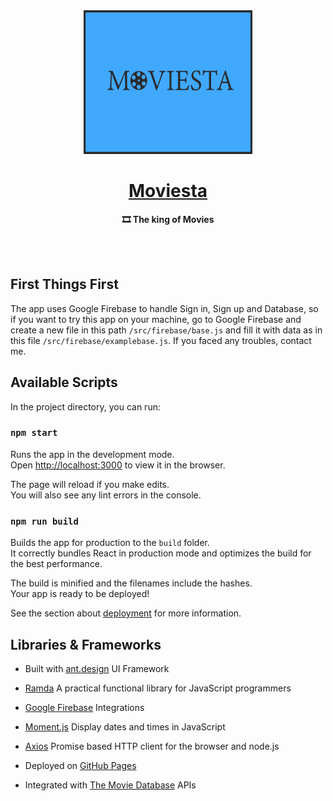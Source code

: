 <div align="center">
	<img 
		src="https://github.com/zeyadetman/Moviesta/blob/master/src/assets/logo.png" 
		width="270"
		height="230">
		<h1><a href="https://zeyadetman.github.io/Moviesta">Moviesta</a></h1>
	<p>
		<b>🎞️ The king of Movies</b>
	</p>
	<br>
	<br>
</div>

## First Things First

The app uses Google Firebase to handle Sign in, Sign up and Database, so if you want to try this app on your machine, go to Google Firebase and create a new file in this path `/src/firebase/base.js` and fill it with data as in this file `/src/firebase/examplebase.js`. If you faced any troubles, contact me.

## Available Scripts

In the project directory, you can run:

### `npm start`

Runs the app in the development mode.<br>
Open [http://localhost:3000](http://localhost:3000) to view it in the browser.

The page will reload if you make edits.<br>
You will also see any lint errors in the console.


### `npm run build`

Builds the app for production to the `build` folder.<br>
It correctly bundles React in production mode and optimizes the build for the best performance.

The build is minified and the filenames include the hashes.<br>
Your app is ready to be deployed!

See the section about [deployment](https://facebook.github.io/create-react-app/docs/deployment) for more information.

## Libraries & Frameworks

- Built with [ant.design](http://ant.design "ant.design") UI Framework

- [Ramda](https://ramdajs.com/ "Ramda") A practical functional library for JavaScript programmers

- [Google Firebase](https://firebase.google.com/ "Google Firebase") Integrations 

- [Moment.js](http://momentjs.com/docs/ "Moment.js") Display dates and times in JavaScript

- [Axios](https://github.com/axios/axios "Axios") Promise based HTTP client for the browser and node.js

- Deployed on [GitHub Pages](https://pages.github.com/ "GitHub Pages")

- Integrated with [The Movie Database](https://www.themoviedb.org/ "The Movie Database") APIs